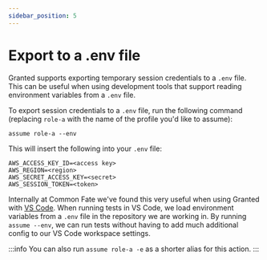 ```yaml
---
sidebar_position: 5
---
```


# Export to a .env file

Granted supports exporting temporary session credentials to a `.env` file. This can be useful when using development tools that support reading environment variables from a `.env` file.

To export session credentials to a `.env` file, run the following command (replacing `role-a` with the name of the profile you'd like to assume):

```
assume role-a --env
```

This will insert the following into your `.env` file:

```
AWS_ACCESS_KEY_ID=<access key>
AWS_REGION=<region>
AWS_SECRET_ACCESS_KEY=<secret>
AWS_SESSION_TOKEN=<token>
```

Internally at Common Fate we've found this very useful when using Granted with [VS Code](https://code.visualstudio.com/). When running tests in VS Code, we load environment variables from a `.env` file in the repository we are working in. By running `assume --env`, we can run tests without having to add much additional config to our VS Code workspace settings.

:::info
You can also run `assume role-a -e` as a shorter alias for this action.
:::
